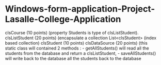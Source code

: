 # Windows-form-application-Project-Lasalle-College-Application
clsCourse (10 points) (property Students is type of clsListStudent). clsListStudent (20 points) (encapsulate a collection List&lt;clsStudent> (index based collection) clsStudent (10 points) clsDataSource (20 points) (this static class will contained 2 methods : - getAllStudents() will read all the students from the database and return a clsListStudent, - saveAllStudents() will write back to the database all the students back to the database
